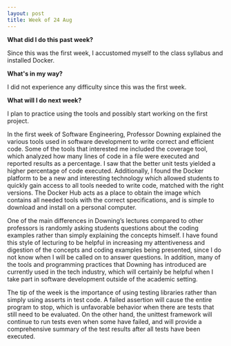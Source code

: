 ```yaml
---
layout: post
title: Week of 24 Aug
---
```

<b>What did I do this past week?</b><br>
<p class="indented">Since this was the first week, I accustomed myself to the class syllabus and installed Docker.</p>
<b>What's in my way?</b><br>
<p class="indented">I did not experience any difficulty since this was the first week.</p>
<b>What will I do next week?</b><br>
<p class="indented">I plan to practice using the tools and possibly start working on the first project.</p>
<p class="indented">In the first week of Software Engineering, Professor Downing explained the various tools used in software development to write correct and efficient code. Some of the tools that interested me included the coverage tool, which analyzed how many lines of code in a file were executed and reported results as a percentage. I saw that the better unit tests yielded a higher percentage of code executed. Additionally, I found the Docker platform to be a new and interesting technology which allowed students to quickly gain access to all tools needed to write code, matched with the right versions. The Docker Hub acts as a place to obtain the image which contains all needed tools with the correct specifications, and is simple to download and install on a personal computer. </p><!--more-->
<p class="indented">One of the main differences in Downing’s lectures compared to other professors is randomly asking students questions about the coding examples rather than simply explaining the concepts himself. I have found this style of lecturing to be helpful in increasing my attentiveness and digestion of the concepts and coding examples being presented, since I do not know when I will be called on to answer questions. In addition, many of the tools and programming practices that Downing has introduced are currently used in the tech industry, which will certainly be helpful when I take part in software development outside of the academic setting.</p>
<p class="indented">The tip of the week is the importance of using testing libraries rather than simply using asserts in test code. A failed assertion will cause the entire program to stop, which is unfavorable behavior when there are tests that still need to be evaluated. On the other hand, the unittest framework will continue to run tests even when some have failed, and will provide a comprehensive summary of the test results after all tests have been executed.</p>


